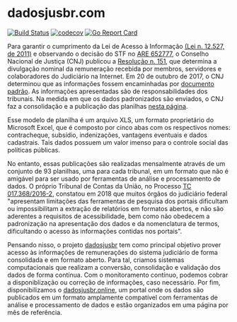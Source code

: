 # dadosjusbr.com

[![Build Status](https://travis-ci.org/dadosjusbr/remuneracoes.svg?branch=master)](https://travis-ci.org/dadosjusbr/remuneracoes) [![codecov](https://codecov.io/gh/dadosjusbr/remuneracoes/branch/master/graph/badge.svg)](https://codecov.io/gh/dadosjusbr/remuneracoes) [![Go Report Card](https://goreportcard.com/badge/github.com/dadosjusbr/remuneracoes)](https://goreportcard.com/report/github.com/dadosjusbr/remuneracoes)

Para garantir o cumprimento da Lei de Acesso à Informação [(Lei n. 12.527, de 2011)](http://www.planalto.gov.br/ccivil_03/_ato2011-2014/2011/lei/l12527.htm) e observando o decisão do STF no [ARE 652777](http://www.stf.jus.br/portal/jurisprudenciaRepercussao/verAndamentoProcesso.asp?incidente=4121428&numeroProcesso=652777&classeProcesso=ARE&numeroTema=483#), o Conselho Nacional de Justiça (CNJ) publicou a [Resolução n. 151](http://www.cnj.jus.br/busca-atos-adm?documento=2537), que determina a divulgação nominal da remuneração recebida por membros, servidores e colaboradores do Judiciário na Internet. Em 20 de outubro de 2017, o CNJ determinou que as informações fossem encaminhadas por [documento padrão](http://cnj.jus.br/files/conteudo/arquivo/2017/11/becada0200f03cb5a129ce57513f8ff3.xls). As informações apresentadas são de responsabilidades dos tribunais. Na medida em que os dados padronizados são enviados, o CNJ faz a consolidação e a publicação das planilhas [nesta página](http://www.cnj.jus.br/transparencia/remuneracao-dos-magistrados).

Esse modelo de planilha é um arquivo XLS, um formato proprietário do Microsoft Excel, que é composto por cinco abas com os respectivos nomes: contracheque, subsídio, indenizações, vantagens eventuais e dados cadastrais. Tais dados possuem um valor imenso para o controle social das políticas públicas.

No entanto, essas publicações são realizadas mensalmente através de um conjunto de 93 planilhas, uma para cada tribunal, em um formato que não é amigável para ser usado por ferramentas de análise e processamento de dados. O próprio Tribunal de Contas da União, no Processo [TC 017.368/2016-2](https://portal.tcu.gov.br/fiscalizacao-de-tecnologia-da-informacao/atuacao/avaliacao-de-transparencia/), constatou em 2018 que muitos órgãos do judiciário federal "apresentam limitações das ferramentas de pesquisa dos portais dificultam ou impossibilitam a extração de relatórios em formatos abertos, e não são aderentes a requisitos de acessibilidade, bem como não obedecem a padronização na apresentação dos dados e da nomenclatura de termos, dificultando o acesso às informações contidas nos portais".

Pensando nisso, o projeto [dadosjusbr](https://github.com/dadosjusbr) tem como principal objetivo prover acesso às informações de remunerações do sistema judiciário de forma consolidada e em formato aberto. Para tal, criamos sistemas computacionais que realizam a conversão, consolidação e validação dos dados de forma contínua. Com o monitoramento contínuo, podemos cobrar a disponiblização ou correção de informações, caso necessário. Por fim, disponibilizamos o [dadosjusbr.online](https://dadosjusbr.online), um portal onde os dados são publicados em um formato amplamente compatível com ferramentas de análise e processamento de dados e estão organizados em uma página por mês de referência.

